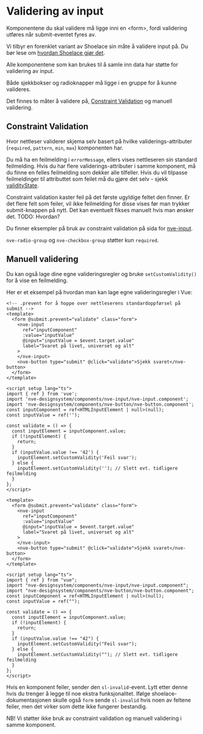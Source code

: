<PageHeader title="For utviklere" imagePath="developer"  pageLevel=2></PageHeader>

# Validering av input

<nve-message-card label="Tips">
  Komponentene du skal validere må ligge inni en &lt;form&gt;, fordi validering utføres når submit-eventet fyres av.
</nve-message-card>

Vi tilbyr en forenklet variant av Shoelace sin måte å validere input på. Du bør lese om [hvordan Shoelace gjør det](https://shoelace.style/getting-started/form-controls).

Alle komponentene som kan brukes til å samle inn data har støtte for validering av input.

Både sjekkbokser og radioknapper må ligge i en gruppe for å kunne valideres.

Det finnes to måter å validere på, [Constraint Validation](https://developer.mozilla.org/en-US/docs/Web/HTML/Constraint_validation) og manuell validering.

## Constraint Validation

Hvor nettleser validerer skjema selv basert på hvilke validerings-attributer (`required`, `pattern`, `min`, `max`) komponenten har.

Du må ha en feilmelding i `errorMessage`, ellers vises nettleseren sin standard feilmelding. Hvis du har flere validerings-attributer i samme komponent, må du finne en felles feilmelding som dekker alle tilfeller. Hvis du vil tilpasse feilmeldinger til attributtet som feilet må du gjøre det selv - sjekk [validityState](https://developer.mozilla.org/en-US/docs/Web/API/ValidityState).

Constraint validation kaster feil på det første ugyldige feltet den finner. Er det flere felt som feiler, vil ikke feilmelding for disse vises før man trykker submit-knappen på nytt. Det kan eventuelt fikses manuelt hvis man ønsker det. TODO: Hvordan?

Du finner eksempler på bruk av constraint validation på sida for [nve-input](../../components/nve-input.html#constraint-validation).

`nve-radio-group` og `nve-checkbox-group` støtter kun `required`.

## Manuell validering

Du kan også lage dine egne valideringsregler og bruke `setCustomValidity()` for å vise en feilmelding.

Her er et eksempel på hvordan man kan lage egne valideringsregler i Vue:

```vue
<!-- .prevent for å hoppe over nettleserens standardoppførsel på submit -->
<template>
  <form @submit.prevent="validate" class="form">
    <nve-input
      ref="inputComponent"
      :value="inputValue"
      @input="inputValue = $event.target.value"
      label="Svaret på livet, universet og alt"
    >
    </nve-input>
    <nve-button type="submit" @click="validate">Sjekk svaret</nve-button>
  </form>
</template>

<script setup lang="ts">
import { ref } from 'vue';
import 'nve-designsystem/components/nve-input/nve-input.component';
import 'nve-designsystem/components/nve-button/nve-button.component';
const inputComponent = ref<HTMLInputElement | null>(null);
const inputValue = ref('');

const validate = () => {
  const inputElement = inputComponent.value;
  if (!inputElement) {
    return;
  }
  if (inputValue.value !== '42') {
    inputElement.setCustomValidity('Feil svar');
  } else {
    inputElement.setCustomValidity(''); // Slett evt. tidligere feilmelding
  }
};
</script>
```

<SandboxPreview>

```
<template>
  <form @submit.prevent="validate" class="form">
    <nve-input
      ref="inputComponent"
      :value="inputValue"
      @input="inputValue = $event.target.value"
      label="Svaret på livet, universet og alt"
    >
    </nve-input>
    <nve-button type="submit" @click="validate">Sjekk svaret</nve-button>
  </form>
</template>

<script setup lang="ts">
import { ref } from "vue";
import "nve-designsystem/components/nve-input/nve-input.component";
import "nve-designsystem/components/nve-button/nve-button.component";
const inputComponent = ref<HTMLInputElement | null>(null);
const inputValue = ref("");

const validate = () => {
  const inputElement = inputComponent.value;
  if (!inputElement) {
    return;
  }
  if (inputValue.value !== "42") {
    inputElement.setCustomValidity("Feil svar");
  } else {
    inputElement.setCustomValidity(""); // Slett evt. tidligere feilmelding
  }
};
</script>

```

</SandboxPreview>

Hvis en komponent feiler, sender den `sl-invalid`-event. Lytt etter denne hvis du trenger å legge til noe ekstra funksjonalitet.
Ifølge shoelace-dokumentasjonen skulle også `form` sende `sl-invalid` hvis noen av feltene feiler, men det virker som dette ikke fungerer bestandig.

NB! Vi støtter ikke bruk av constraint validation og manuell validering i samme komponent.
